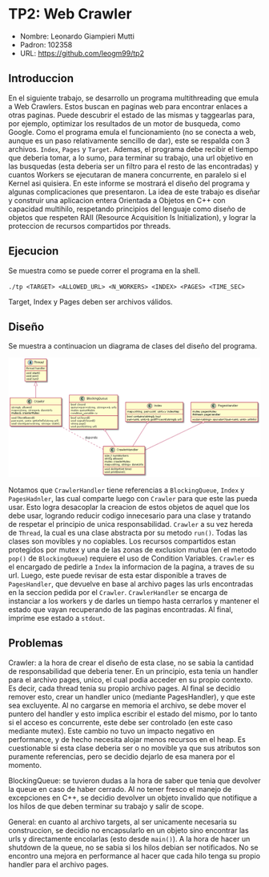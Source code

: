 # TP2: Web Crawler 

- Nombre: Leonardo Giampieri Mutti
- Padron: 102358
- URL: https://github.com/leogm99/tp2

## Introduccion

En el siguiente trabajo, se desarrollo un programa multithreading que emula a Web Crawlers. Estos buscan en paginas web para encontrar enlaces a otras paginas. Puede descubrir el estado de las mismas y taggearlas para, por ejemplo, optimizar los resultados de un motor de busqueda, como Google. Como el programa emula el funcionamiento (no se conecta a web, aunque es un paso relativamente sencillo de dar), este se respalda con 3 archivos. `Index`, `Pages` y `Target`. Ademas, el programa debe recibir el tiempo que deberia tomar, a lo sumo, para terminar su trabajo, una url objetivo en las busquedas (esta deberia ser un filtro para el resto de las encontradas) y cuantos Workers se ejecutaran de manera concurrente, en paralelo si el Kernel asi quisiera. 
En este informe se mostrará el diseño del programa y algunas complicaciones que presentaron.
La idea de este trabajo es diseñar y construir una aplicacion entera Orientada a Objetos en C++ con capacidad multihilo, respetando principios del lenguaje como diseño de objetos que respeten RAII (Resource Acquisition Is Initialization), y lograr la proteccion de recursos compartidos por threads.

## Ejecucion

Se muestra como se puede correr el programa en la shell.

`./tp <TARGET> <ALLOWED_URL> <N_WORKERS> <INDEX> <PAGES> <TIME_SEC>`

Target, Index y Pages deben ser archivos válidos.

## Diseño

Se muestra a continuacion un diagrama de clases del diseño del programa.

![Classes](./classDiagram.png)

Notamos que `CrawlerHandler` tiene referencias a `BlockingQueue`, `Index` y `PagesHadnler`, las cual comparte luego con `Crawler` para que este las pueda usar. Esto logra desacoplar la creacion de estos objetos de aquel que los debe usar, logrando reducir codigo innecesario para una clase y tratando de respetar el principio de unica responsabilidad. `Crawler` a su vez hereda de `Thread`, la cual es una clase abstracta por su metodo `run()`.
Todas las clases son movibles y no copiables. Los recursos compartidos estan protegidos por mutex y una de las zonas de exclusion mutua (en el metodo `pop()` de `BlockingQueue`) requiere el uso de Condition Variables. `Crawler` es el encargado de pedirle a `Index` la informacion de la pagina, a traves de su url. Luego, este puede revisar de esta estar disponible a traves de `PagesHandler`, que devuelve en base al archivo pages las urls encontradas en la seccion pedida por el `Crawler`. `CrawlerHandler` se encarga de instanciar a los workers y de darles un tiempo hasta cerrarlos y mantener el estado que vayan recuperando de las paginas encontradas. Al final, imprime ese estado a `stdout`.

## Problemas

Crawler: a la hora de crear el diseño de esta clase, no se sabia la cantidad de responsabilidad que deberia tener. En un principio, esta tenia un handler para el archivo pages, unico, el cual podia acceder en su propio contexto. Es decir, cada thread tenia su propio archivo pages. Al final se decidio remover esto, crear un handler unico (mediante PagesHandler), y que este sea excluyente. Al no cargarse en memoria el archivo, se debe mover el puntero del handler y esto implica escribir el estado del mismo, por lo tanto si el acceso es concurrente, este debe ser controlado (en este caso mediante mutex). Este cambio no tuvo un impacto negativo en performance, y de hecho necesita alojar menos recursos en el heap. Es cuestionable si esta clase deberia ser o no movible ya que sus atributos son puramente referencias, pero se decidio dejarlo de esa manera por el momento.

BlockingQueue: se tuvieron dudas a la hora de saber que tenia que devolver la queue en caso de haber cerrado. Al no tener fresco el manejo de excepciones en C++, se decidio devolver un objeto invalido que notifique a los hilos de que deben terminar su trabajo y salir de scope. 

General: en cuanto al archivo targets, al ser unicamente necesaria su construccion, se decidio no encapsularlo en un objeto sino encontrar las urls y directamente encolarlas (esto desde `main()`). A la hora de hacer un shutdown de la queue, no se sabia si los hilos debian ser notificados. No se encontro una mejora en performance al hacer que cada hilo tenga su propio handler para el archivo pages.